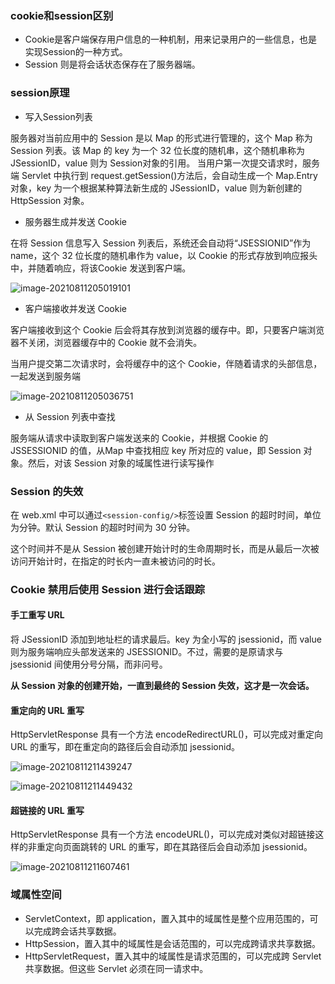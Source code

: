 ### cookie和session区别

- Cookie是客户端保存用户信息的一种机制，用来记录用户的一些信息，也是实现Session的一种方式。
- Session 则是将会话状态保存在了服务器端。

### session原理

- 写入Session列表

服务器对当前应用中的 Session 是以 Map 的形式进行管理的，这个 Map 称为 Session 列表。该 Map 的 key 为一个 32 位长度的随机串，这个随机串称为 JSessionID，value 则为 Session对象的引用。 当用户第一次提交请求时，服务端 Servlet 中执行到 request.getSession()方法后，会自动生成一个 Map.Entry 对象，key 为一个根据某种算法新生成的 JSessionID，value 则为新创建的 HttpSession 对象。 

- 服务器生成并发送 Cookie

在将 Session 信息写入 Session 列表后，系统还会自动将“JSESSIONID”作为 name，这个 32 位长度的随机串作为 value，以 Cookie 的形式存放到响应报头中，并随着响应，将该Cookie 发送到客户端。

![image-20210811205019101](https://i.loli.net/2021/08/11/lBYSwjQKaJOndsu.png)

- 客户端接收并发送 Cookie

客户端接收到这个 Cookie 后会将其存放到浏览器的缓存中。即，只要客户端浏览器不关闭，浏览器缓存中的 Cookie 就不会消失。 

当用户提交第二次请求时，会将缓存中的这个 Cookie，伴随着请求的头部信息，一起发送到服务端

![image-20210811205036751](https://i.loli.net/2021/08/11/aqBekUruyhWMtn8.png)

- 从 Session 列表中查找

服务端从请求中读取到客户端发送来的 Cookie，并根据 Cookie 的 JSSESSIONID 的值，从Map 中查找相应 key 所对应的 value，即 Session 对象。然后，对该 Session 对象的域属性进行读写操作

### Session 的失效

在 web.xml 中可以通过`<session-config/>`标签设置 Session 的超时时间，单位为分钟。默认 Session 的超时时间为 30 分钟。

这个时间并不是从 Session 被创建开始计时的生命周期时长，而是从最后一次被访问开始计时，在指定的时长内一直未被访问的时长。 

### Cookie 禁用后使用 Session 进行会话跟踪 

#### 手工重写 URL

将 JSessionID 添加到地址栏的请求最后。key 为全小写的 jsessionid，而 value 则为服务端响应头部发送来的 JSESSIONID。不过，需要的是原请求与 jsessionid 间使用分号分隔，而非问号。

**从 Session 对象的创建开始，一直到最终的 Session 失效，这才是一次会话。**

####  重定向的 URL 重写

HttpServletResponse 具有一个方法 encodeRedirectURL()，可以完成对重定向 URL 的重写，即在重定向的路径后会自动添加 jsessionid。

![image-20210811211439247](https://i.loli.net/2021/08/11/UIu6cOHQ5YzK3Li.png)

![image-20210811211449432](https://i.loli.net/2021/08/11/QR6Imd8wKvGVJ3p.png)

#### 超链接的 URL 重写

HttpServletResponse 具有一个方法 encodeURL()，可以完成对类似对超链接这样的非重定向页面跳转的 URL 的重写，即在其路径后会自动添加 jsessionid。 

![image-20210811211607461](https://i.loli.net/2021/08/11/aNpY5EFtTRxsk3L.png)

### 域属性空间

- ServletContext，即 application，置入其中的域属性是整个应用范围的，可以完成跨会话共享数据。
-  HttpSession，置入其中的域属性是会话范围的，可以完成跨请求共享数据。
-  HttpServletRequest，置入其中的域属性是请求范围的，可以完成跨 Servlet 共享数据。但这些 Servlet 必须在同一请求中。 

